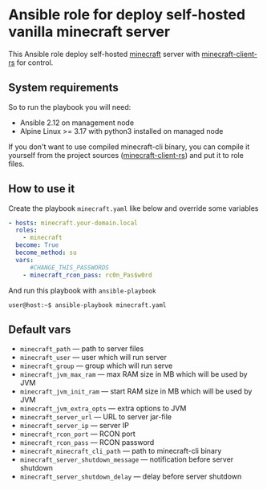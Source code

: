 # Ansible role for deploy self-hosted vanilla minecraft server

This Ansible role deploy self-hosted [minecraft](https://www.minecraft.net)
server with
[minecraft-client-rs](https://github.com/willroberts/minecraft-client-rs)
for control.

## System requirements

So to run the playbook you will need:
* Ansible 2.12 on management node
* Alpine Linux >= 3.17 with python3 installed on managed node

If you don't want to use compiled minecraft-cli binary,
you can compile it yourself from the project sources
([minecraft-client-rs](https://github.com/willroberts/minecraft-client-rs))
and put it to role files.

## How to use it

Create the playbook `minecraft.yaml` like below and override some variables

```yaml
- hosts: minecraft.your-domain.local
  roles:
    - minecraft
  become: True
  become_method: su
  vars:
      #CHANGE_THIS_PASSWORDS
    - minecraft_rcon_pass: rc0n_Pas$w0rd
```

And run this playbook with `ansible-playbook`
```console
user@host:~$ ansible-playbook minecraft.yaml
```

## Default vars


* `minecraft_path` — path to server files
* `minecraft_user` — user which will run server
* `minecraft_group` — group which will run serve
* `minecraft_jvm_max_ram` — max RAM size in MB which will be used by JVM
* `minecraft_jvm_init_ram` — start RAM size in MB which will be used by JVM
* `minecraft_jvm_extra_opts` — extra options to JVM
* `minecraft_server_url` — URL to server jar-file
* `minecraft_server_ip` — server IP
* `minecraft_rcon_port` — RCON port
* `minecraft_rcon_pass` — RCON password
* `minecraft_minecraft_cli_path` — path to minecraft-cli binary
* `minecraft_server_shutdown_message` — notification before server shutdown
* `minecraft_server_shutdown_delay` — delay before server shutdown
